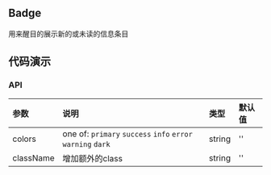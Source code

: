 ## Badge

用来醒目的展示新的或未读的信息条目

## 代码演示

### API

|参数|说明|类型|默认值|
|:--|:---|:--|:---|
|colors|one of: `primary` `success` `info` `error`  `warning` `dark`|string|''|
|className|增加额外的class|string|''|



